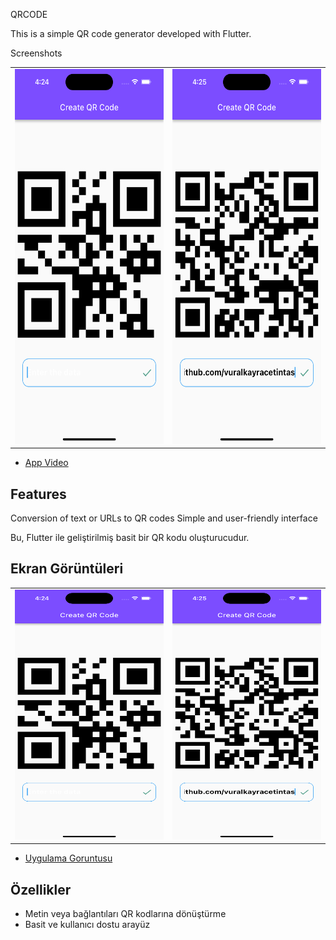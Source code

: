 QRCODE 

This is a simple QR code generator developed with Flutter.

Screenshots
<table>
  <tr>
    <td>
      <img src="assets/screen1.png" alt="Örnek Ekran Görüntüsü 1" width="450 " height="600">
    </td>
    <td>
      <img src="assets/screen2.png" alt="Örnek Ekran Görüntüsü 2" width="450" height="600">
    </td>
  </tr>
</table>

- [App Video](https://www.youtube.com/shorts/sfpKA2_3SYg)


## Features
Conversion of text or URLs to QR codes
Simple and user-friendly interface




Bu, Flutter ile geliştirilmiş basit bir QR kodu oluşturucudur.

## Ekran Görüntüleri

<table>
  <tr>
    <td>
      <img src="assets/screen1.png" alt="Örnek Ekran Görüntüsü 1" width="300" height="400">
    </td>
    <td>
      <img src="assets/screen2.png" alt="Örnek Ekran Görüntüsü 2" width="300" height="400">
    </td>
  </tr>
</table>

- [Uygulama Goruntusu](https://www.youtube.com/shorts/sfpKA2_3SYg)


## Özellikler

- Metin veya bağlantıları QR kodlarına dönüştürme
- Basit ve kullanıcı dostu arayüz


